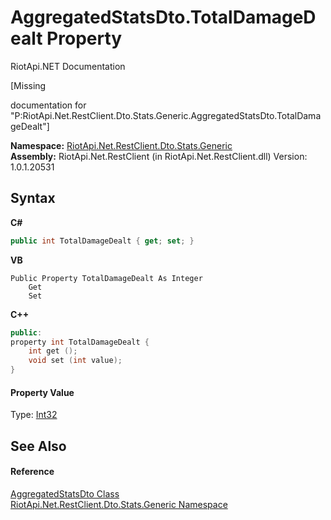 # AggregatedStatsDto.TotalDamageDealt Property 
RiotApi.NET Documentation 

\[Missing <summary> documentation for "P:RiotApi.Net.RestClient.Dto.Stats.Generic.AggregatedStatsDto.TotalDamageDealt"\]

**Namespace:**&nbsp;<a href="5d01f7ac-cf04-77d7-641a-3fa8ba633859">RiotApi.Net.RestClient.Dto.Stats.Generic</a><br />**Assembly:**&nbsp;RiotApi.Net.RestClient (in RiotApi.Net.RestClient.dll) Version: 1.0.1.20531

## Syntax

**C#**<br />
``` C#
public int TotalDamageDealt { get; set; }
```

**VB**<br />
``` VB
Public Property TotalDamageDealt As Integer
	Get
	Set
```

**C++**<br />
``` C++
public:
property int TotalDamageDealt {
	int get ();
	void set (int value);
}
```


#### Property Value
Type: <a href="http://msdn2.microsoft.com/en-us/library/td2s409d" target="_blank">Int32</a>

## See Also


#### Reference
<a href="e359dad0-0ffd-00cc-2b4e-523727c841e6">AggregatedStatsDto Class</a><br /><a href="5d01f7ac-cf04-77d7-641a-3fa8ba633859">RiotApi.Net.RestClient.Dto.Stats.Generic Namespace</a><br />